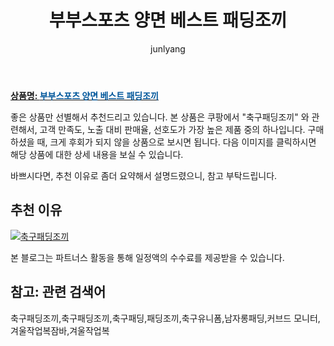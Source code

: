﻿---
layout: post
title:  "부부스포츠 양면 베스트 패딩조끼"
author: junlyang
categories: [ 조끼 ]
tags: [축구패딩조끼,축구패딩,패딩조끼,축구유니폼,남자롱패딩,커브드 모니터,겨울작업복잠바,겨울작업복]
image: https://static.coupangcdn.com/image/vendor_inventory/images/2017/12/07/17/8/9a954bbe-23e3-4436-a65d-1eaa9be92c95.jpg 
description: "쿠팡에서 축구패딩조끼 관련 상품으로 가장 고객 선호도가 높은 제품 중 하나입니다."
---

<a href="https://thumbnail8.coupangcdn.com/thumbnails/remote/q89/image/vendor_inventory/images/2017/12/07/17/9/2348d7c1-e1d3-42ac-894b-ed8b6e984e42.jpg"><b>상품명: <font color='#01579B'>부부스포츠 양면 베스트 패딩조끼</font></b></a>

좋은 상품만 선별해서 추천드리고 있습니다.
본 상품은 쿠팡에서 "축구패딩조끼" 와 관련해서, 고객 만족도, 노출 대비 판매율, 선호도가 가장 높은 제품 중의 하나입니다.
구매하셨을 때, 크게 후회가 되지 않을 상품으로 보시면 됩니다. 
다음 이미지를 클릭하시면 해당 상품에 대한 상세 내용을 보실 수 있습니다.

바쁘시다면, 추천 이유로 좀더 요약해서 설명드렸으니, 참고 부탁드립니다.

## 추천 이유 

<a href="https://coupa.ng/bN9n4I"><img src="https://thumbnail8.coupangcdn.com/thumbnails/remote/q89/image/vendor_inventory/images/2017/12/07/17/9/2348d7c1-e1d3-42ac-894b-ed8b6e984e42.jpg" alt="축구패딩조끼" title="축구패딩조끼"></a> 

본 블로그는 파트너스 활동을 통해 일정액의 수수료를 제공받을 수 있습니다.

## 참고: 관련 검색어    
축구패딩조끼,축구패딩조끼,축구패딩,패딩조끼,축구유니폼,남자롱패딩,커브드 모니터,겨울작업복잠바,겨울작업복